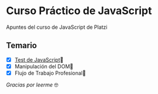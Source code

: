 # Curso Práctico de JavaScript

Apuntes del curso de JavaScript de Platzi

## Temario

- [x] [Test de JavaScript](https://github.com/brayanrodallega/curso-js-practico-platzi/tree/test-javascript)📝
- [x] Manipulación del DOM🌲
- [x] Flujo de Trabajo Profesional🚀

*Gracias por leerme* 🤓